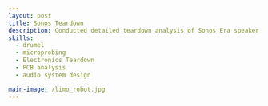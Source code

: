 ```yaml
---
layout: post
title: Sonos Teardown
description: Conducted detailed teardown analysis of Sonos Era speaker, documenting internal components, driver configuration, and PCB design. Created technical documentation with photos and assembly insights for engineering reference. 
skills: 
  - drumel
  - microprobing
  - Electronics Teardown
  - PCB analysis
  - audio system design

main-image: /limo_robot.jpg
---
```


